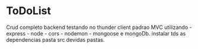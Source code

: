 # ToDoList

Crud completo backend testando no thunder client
padrao MVC
utilizando - express - node - cors - nodemon - mongoose e mongoDb.
instalar tds as dependencias 
pasta src devidas pastas.
